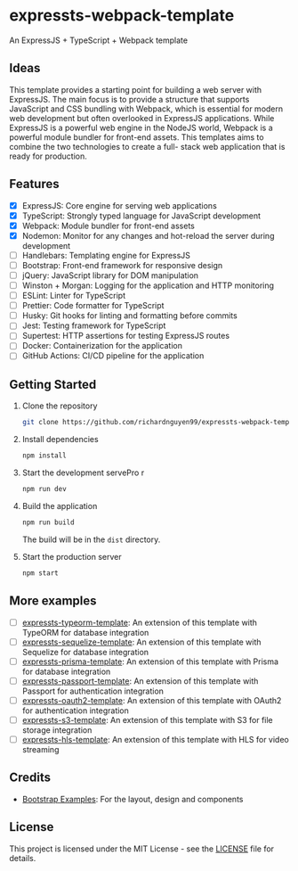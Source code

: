 # expressts-webpack-template

An ExpressJS + TypeScript + Webpack template

## Ideas

This template provides a starting point for building a web server with
ExpressJS. The main focus is to provide a structure that supports JavaScript
and CSS bundling with Webpack, which is essential for modern web development but
often overlooked in ExpressJS applications. While ExpressJS is a powerful web
engine in the NodeJS world, Webpack is a powerful module bundler for front-end
assets. This templates aims to combine the two technologies to create a full-
stack web application that is ready for production.

## Features

- [x] ExpressJS: Core engine for serving web applications
- [x] TypeScript: Strongly typed language for JavaScript development
- [x] Webpack: Module bundler for front-end assets
- [x] Nodemon: Monitor for any changes and hot-reload the server during development
- [ ] Handlebars: Templating engine for ExpressJS
- [ ] Bootstrap: Front-end framework for responsive design
- [ ] jQuery: JavaScript library for DOM manipulation
- [ ] Winston + Morgan: Logging for the application and HTTP monitoring
- [ ] ESLint: Linter for TypeScript
- [ ] Prettier: Code formatter for TypeScript
- [ ] Husky: Git hooks for linting and formatting before commits
- [ ] Jest: Testing framework for TypeScript
- [ ] Supertest: HTTP assertions for testing ExpressJS routes
- [ ] Docker: Containerization for the application
- [ ] GitHub Actions: CI/CD pipeline for the application

## Getting Started

1. Clone the repository

    ```bash
    git clone https://github.com/richardnguyen99/expressts-webpack-template
    ```

2. Install dependencies

    ```bash
    npm install
    ```

3. Start the development servePro
r

    ```bash
    npm run dev
    ```

4. Build the application

    ```bash
    npm run build
    ```

    The build will be in the `dist` directory.

5. Start the production server

    ```bash
    npm start
    ```

## More examples

- [ ] [expressts-typeorm-template](#): An extension of this template with TypeORM for database integration
- [ ] [expressts-sequelize-template](#): An extension of this template with Sequelize for database integration
- [ ] [expressts-prisma-template](#): An extension of this template with Prisma for database integration
- [ ] [expressts-passport-template](#): An extension of this template with Passport for authentication integration
- [ ] [expressts-oauth2-template](#): An extension of this template with OAuth2 for authentication integration
- [ ] [expressts-s3-template](#): An extension of this template with S3 for file storage integration
- [ ] [expressts-hls-template](#): An extension of this template with HLS for video streaming

## Credits

- [Bootstrap Examples](https://getbootstrap.com/docs/5.3/examples/): For the layout, design and  components

## License

This project is licensed under the MIT License - see the [LICENSE](LICENSE) file for details.
